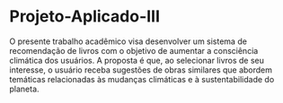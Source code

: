 # Projeto-Aplicado-III
O presente trabalho acadêmico visa desenvolver um sistema de recomendação de livros com o objetivo de aumentar a consciência climática dos usuários. A proposta é que, ao selecionar livros de seu interesse, o usuário receba sugestões de obras similares que abordem temáticas relacionadas às mudanças climáticas e à sustentabilidade do planeta.
